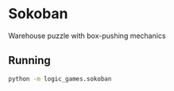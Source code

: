 # Sokoban

Warehouse puzzle with box-pushing mechanics

## Running

```bash
python -m logic_games.sokoban
```

